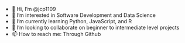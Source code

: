 - 👋 Hi, I’m @jcp1109
- 👀 I’m interested in Software Development and Data Science
- 🌱 I’m currently learning Python, JavaScript, and R
- 💞️ I’m looking to collaborate on beginner to intermediate level projects
- 📫 How to reach me: Through Github

<!---
jcp1109/jcp1109 is a ✨ special ✨ repository because its `README.md` (this file) appears on your GitHub profile.
You can click the Preview link to take a look at your changes.
--->
